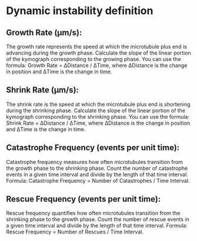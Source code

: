 # Dynamic instability definition

## Growth Rate (µm/s):

The growth rate represents the speed at which the microtubule plus end is advancing during the growth phase.
Calculate the slope of the linear portion of the kymograph corresponding to the growing phase. You can use the formula: Growth Rate = ΔDistance / ΔTime, where ΔDistance is the change in position and ΔTime is the change in time.

## Shrink Rate (µm/s):

The shrink rate is the speed at which the microtubule plus end is shortening during the shrinking phase.
Calculate the slope of the linear portion of the kymograph corresponding to the shrinking phase. You can use the formula: Shrink Rate = ΔDistance / ΔTime, where ΔDistance is the change in position and ΔTime is the change in time.

## Catastrophe Frequency (events per unit time):

Catastrophe frequency measures how often microtubules transition from the growth phase to the shrinking phase.
Count the number of catastrophe events in a given time interval and divide by the length of that time interval. Formula: Catastrophe Frequency = Number of Catastrophes / Time Interval.

## Rescue Frequency (events per unit time):

Rescue frequency quantifies how often microtubules transition from the shrinking phase to the growth phase.
Count the number of rescue events in a given time interval and divide by the length of that time interval. Formula: Rescue Frequency = Number of Rescues / Time Interval.